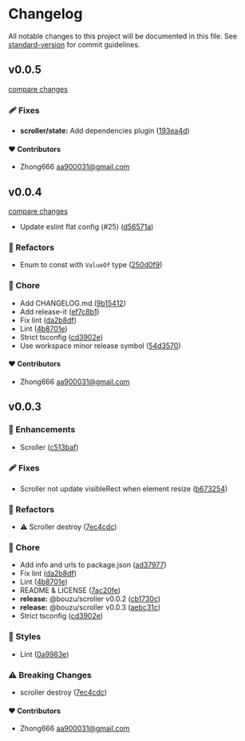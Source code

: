 # Changelog

All notable changes to this project will be documented in this file. See [standard-version](https://github.com/conventional-changelog/standard-version) for commit guidelines.


## v0.0.5

[compare changes](https://github.com/aa900031/bouzu/compare/@bouzu/scroller@0.0.4...@bouzu/scroller@0.0.5)

### 🩹 Fixes

-  **scroller/state:** Add dependencies plugin ([193ea4d](https://github.com/aa900031/bouzu/commit/193ea4dd6dc957788ed43c96d0cd7ac271edcd53))



#### ❤️ Contributors

- Zhong666 <aa900031@gmail.com>

## v0.0.4

[compare changes](https://github.com/aa900031/bouzu/compare/@bouzu/scroller@0.0.3...@bouzu/scroller@0.0.4)
-  Update eslint flat config (#25) ([d56571a](https://github.com/aa900031/bouzu/commit/d56571ad92d0bfd60816fb2763f7abd9be169dff))

### 💅 Refactors

-  Enum to const with `ValueOf` type ([250d0f9](https://github.com/aa900031/bouzu/commit/250d0f98a871f280953feb0d09fb17bb50209303))

### 🏡 Chore

-  Add CHANGELOG.md ([9b15412](https://github.com/aa900031/bouzu/commit/9b15412d70b944c1e9e4a496e50ecb7ec48a6840))
-  Add release-it ([ef7c8b1](https://github.com/aa900031/bouzu/commit/ef7c8b14b469552dac0ed2b4efb9fd1ab5b61f37))
-  Fix lint ([da2b8df](https://github.com/aa900031/bouzu/commit/da2b8df9f1c547fd5c42be5db048cc0dffbb96b3))
-  Lint ([4b8701e](https://github.com/aa900031/bouzu/commit/4b8701e446e0af8f8f2fda55a510e6cd8f1c5ff5))
-  Strict tsconfig ([cd3902e](https://github.com/aa900031/bouzu/commit/cd3902ead870acfc9e47caa0080e24d0225f7179))
-  Use workspace minor release symbol ([54d3570](https://github.com/aa900031/bouzu/commit/54d35704b772abab6d147007e52d33c7b99c9468))



#### ❤️ Contributors

- Zhong666 <aa900031@gmail.com>

## v0.0.3



### 🚀 Enhancements

-  Scroller ([c513baf](https://github.com/aa900031/bouzu/commit/c513bafe7344797f89333f00831995568cd1831b))

### 🩹 Fixes

-  Scroller not update visibleRect when element resize ([b673254](https://github.com/aa900031/bouzu/commit/b673254842ab549f961e95e26378541b2dbd69f8))

### 💅 Refactors

-  ⚠️ Scroller destroy ([7ec4cdc](https://github.com/aa900031/bouzu/commit/7ec4cdcc6f2608b60cc90300b9beeb32b56907e7))

### 🏡 Chore

-  Add info and urls to package.json ([ad37977](https://github.com/aa900031/bouzu/commit/ad37977146715b780e67f7507c7b7ee45e981274))
-  Fix lint ([da2b8df](https://github.com/aa900031/bouzu/commit/da2b8df9f1c547fd5c42be5db048cc0dffbb96b3))
-  Lint ([4b8701e](https://github.com/aa900031/bouzu/commit/4b8701e446e0af8f8f2fda55a510e6cd8f1c5ff5))
-  README & LICENSE ([7ac20fe](https://github.com/aa900031/bouzu/commit/7ac20fec0b0344885df567387e4a387efa60a304))
-  **release:** @bouzu/scroller v0.0.2 ([cb1730c](https://github.com/aa900031/bouzu/commit/cb1730c0c6f1f7b81e7508552f3820a5eeb9c537))
-  **release:** @bouzu/scroller v0.0.3 ([aebc31c](https://github.com/aa900031/bouzu/commit/aebc31cd86fad927a832b05b297fae89f511a55d))
-  Strict tsconfig ([cd3902e](https://github.com/aa900031/bouzu/commit/cd3902ead870acfc9e47caa0080e24d0225f7179))

### 🎨 Styles

-  Lint ([0a9983e](https://github.com/aa900031/bouzu/commit/0a9983eb2bf9391c42027e4faa8f29e3ea0eb104))


### ⚠️ Breaking Changes

-  scroller destroy ([7ec4cdc](https://github.com/aa900031/bouzu/commit/7ec4cdcc6f2608b60cc90300b9beeb32b56907e7))

#### ❤️ Contributors

- Zhong666 <aa900031@gmail.com>
